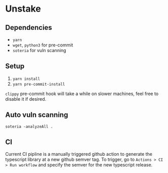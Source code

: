 # Unstake

## Dependencies

- `yarn`
- `wget`, `python3` for pre-commit
- `soteria` for vuln scanning

## Setup

1. `yarn install`
2. `yarn pre-commit-install`

`clippy` pre-commit hook will take a while on slower machines, feel free to disable it if desired.

## Auto vuln scanning

`soteria -analyzeAll .`

## CI

Current CI pipline is a manually triggered github action to generate the typescript library at a new github semver tag. To trigger, go to `Actions > CI > Run workflow` and specify the semver for the new typescript release.
